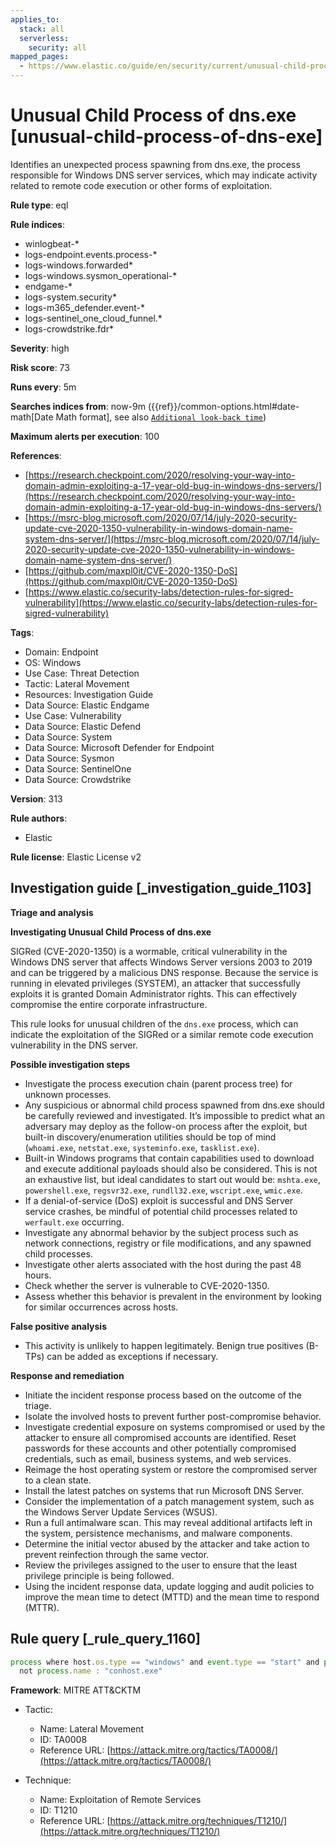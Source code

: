 ```yaml
---
applies_to:
  stack: all
  serverless:
    security: all
mapped_pages:
  - https://www.elastic.co/guide/en/security/current/unusual-child-process-of-dns-exe.html
---
```


# Unusual Child Process of dns.exe [unusual-child-process-of-dns-exe]

Identifies an unexpected process spawning from dns.exe, the process responsible for Windows DNS server services, which may indicate activity related to remote code execution or other forms of exploitation.

**Rule type**: eql

**Rule indices**:

* winlogbeat-*
* logs-endpoint.events.process-*
* logs-windows.forwarded*
* logs-windows.sysmon_operational-*
* endgame-*
* logs-system.security*
* logs-m365_defender.event-*
* logs-sentinel_one_cloud_funnel.*
* logs-crowdstrike.fdr*

**Severity**: high

**Risk score**: 73

**Runs every**: 5m

**Searches indices from**: now-9m ({{ref}}/common-options.html#date-math[Date Math format], see also [`Additional look-back time`](docs-content://solutions/security/detect-and-alert/create-detection-rule.md#rule-schedule))

**Maximum alerts per execution**: 100

**References**:

* [https://research.checkpoint.com/2020/resolving-your-way-into-domain-admin-exploiting-a-17-year-old-bug-in-windows-dns-servers/](https://research.checkpoint.com/2020/resolving-your-way-into-domain-admin-exploiting-a-17-year-old-bug-in-windows-dns-servers/)
* [https://msrc-blog.microsoft.com/2020/07/14/july-2020-security-update-cve-2020-1350-vulnerability-in-windows-domain-name-system-dns-server/](https://msrc-blog.microsoft.com/2020/07/14/july-2020-security-update-cve-2020-1350-vulnerability-in-windows-domain-name-system-dns-server/)
* [https://github.com/maxpl0it/CVE-2020-1350-DoS](https://github.com/maxpl0it/CVE-2020-1350-DoS)
* [https://www.elastic.co/security-labs/detection-rules-for-sigred-vulnerability](https://www.elastic.co/security-labs/detection-rules-for-sigred-vulnerability)

**Tags**:

* Domain: Endpoint
* OS: Windows
* Use Case: Threat Detection
* Tactic: Lateral Movement
* Resources: Investigation Guide
* Data Source: Elastic Endgame
* Use Case: Vulnerability
* Data Source: Elastic Defend
* Data Source: System
* Data Source: Microsoft Defender for Endpoint
* Data Source: Sysmon
* Data Source: SentinelOne
* Data Source: Crowdstrike

**Version**: 313

**Rule authors**:

* Elastic

**Rule license**: Elastic License v2

## Investigation guide [_investigation_guide_1103]

**Triage and analysis**

**Investigating Unusual Child Process of dns.exe**

SIGRed (CVE-2020-1350) is a wormable, critical vulnerability in the Windows DNS server that affects Windows Server versions 2003 to 2019 and can be triggered by a malicious DNS response. Because the service is running in elevated privileges (SYSTEM), an attacker that successfully exploits it is granted Domain Administrator rights. This can effectively compromise the entire corporate infrastructure.

This rule looks for unusual children of the `dns.exe` process, which can indicate the exploitation of the SIGRed or a similar remote code execution vulnerability in the DNS server.

**Possible investigation steps**

* Investigate the process execution chain (parent process tree) for unknown processes.
* Any suspicious or abnormal child process spawned from dns.exe should be carefully reviewed and investigated. It’s impossible to predict what an adversary may deploy as the follow-on process after the exploit, but built-in discovery/enumeration utilities should be top of mind (`whoami.exe`, `netstat.exe`, `systeminfo.exe`, `tasklist.exe`).
* Built-in Windows programs that contain capabilities used to download and execute additional payloads should also be considered. This is not an exhaustive list, but ideal candidates to start out would be: `mshta.exe`, `powershell.exe`, `regsvr32.exe`, `rundll32.exe`, `wscript.exe`, `wmic.exe`.
* If a denial-of-service (DoS) exploit is successful and DNS Server service crashes, be mindful of potential child processes related to `werfault.exe` occurring.
* Investigate any abnormal behavior by the subject process such as network connections, registry or file modifications, and any spawned child processes.
* Investigate other alerts associated with the host during the past 48 hours.
* Check whether the server is vulnerable to CVE-2020-1350.
* Assess whether this behavior is prevalent in the environment by looking for similar occurrences across hosts.

**False positive analysis**

* This activity is unlikely to happen legitimately. Benign true positives (B-TPs) can be added as exceptions if necessary.

**Response and remediation**

* Initiate the incident response process based on the outcome of the triage.
* Isolate the involved hosts to prevent further post-compromise behavior.
* Investigate credential exposure on systems compromised or used by the attacker to ensure all compromised accounts are identified. Reset passwords for these accounts and other potentially compromised credentials, such as email, business systems, and web services.
* Reimage the host operating system or restore the compromised server to a clean state.
* Install the latest patches on systems that run Microsoft DNS Server.
* Consider the implementation of a patch management system, such as the Windows Server Update Services (WSUS).
* Run a full antimalware scan. This may reveal additional artifacts left in the system, persistence mechanisms, and malware components.
* Determine the initial vector abused by the attacker and take action to prevent reinfection through the same vector.
* Review the privileges assigned to the user to ensure that the least privilege principle is being followed.
* Using the incident response data, update logging and audit policies to improve the mean time to detect (MTTD) and the mean time to respond (MTTR).


## Rule query [_rule_query_1160]

```js
process where host.os.type == "windows" and event.type == "start" and process.parent.name : "dns.exe" and
  not process.name : "conhost.exe"
```

**Framework**: MITRE ATT&CKTM

* Tactic:

    * Name: Lateral Movement
    * ID: TA0008
    * Reference URL: [https://attack.mitre.org/tactics/TA0008/](https://attack.mitre.org/tactics/TA0008/)

* Technique:

    * Name: Exploitation of Remote Services
    * ID: T1210
    * Reference URL: [https://attack.mitre.org/techniques/T1210/](https://attack.mitre.org/techniques/T1210/)



